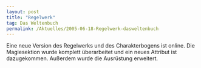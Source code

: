 ```yaml
---
layout: post
title: "Regelwerk"
tag: Das Weltenbuch
permalink: /Aktuelles/2005-06-18-Regelwerk-dasweltenbuch
---
```


Eine neue Version des Regelwerks und des Charakterbogens ist online. Die Magiesektion wurde komplett überarbeitet und ein neues Attribut ist dazugekommen. Außerdem wurde die Ausrüstung erweitert.


